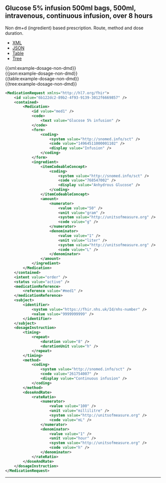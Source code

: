 ## Glucose 5% infusion 500ml bags, 500ml, intravenous, continuous infusion, over 8 hours

<div class="nhsd-a-box nhsd-a-box--bg-light-blue nhsd-!t-margin-bottom-6 nhsd-t-body">
  Non dm+d (ingredient) based prescription. Route, method and dose duration.
</div>

<!--// start of code snippet -->
<div>
    <ul class="nav nav-tabs" role="tablist">
      <li role="presentation" class="active">
        <a href="#xml-24" aria-controls="xml" role="tab" data-toggle="tab">XML</a>
      </li>
      <li role="presentation">
        <a href="#json-24" aria-controls="json" role="tab" data-toggle="tab">JSON</a>
      </li>
        <li role="presentation">
        <a href="#table-24" aria-controls="table" role="tab" data-toggle="tab">Table</a>
      </li>
      <li role="presentation">
        <a href="#tree-24" aria-controls="tree" role="tab" data-toggle="tab">Tree</a>
      </li>
  </ul>

  <!-- Tab panes -->
  <div class="tab-content snippet">
    <div role="tabpanel" class="tab-pane active" id="xml-24">
      {{xml:example-dosage-non-dmd}}
    </div>
    <div role="tabpanel" class="tab-pane" id="json-24">
      {{json:example-dosage-non-dmd}}
    </div>
    <div role="tabpanel" class="tab-pane" id="table-24">
      {{table:example-dosage-non-dmd}}
    </div>
    <div role="tabpanel" class="tab-pane" id="tree-24">
      {{tree:example-dosage-non-dmd}}
    </div>
  </div>
</div>
<!--// end of code snippet -->

```xml
<MedicationRequest xmlns="http://hl7.org/fhir">
    <id value="6b122dc2-89b2-4f93-9139-3012f6669857" />
    <contained>
        <Medication>
            <id value="med1" />
            <code>
                <text value="Glucose 5% infusion" />
            </code>
            <form>
                <coding>
                    <system value="http://snomed.info/sct" />
                    <code value="14964511000001102" />
                    <display value="Infusion" />
                </coding>
            </form>
            <ingredient>
                <itemCodeableConcept>
                    <coding>
                        <system value="http://snomed.info/sct" />
                        <code value="768547002" />
                        <display value="Anhydrous Glucose" />
                    </coding>
                </itemCodeableConcept>
                <amount>
                    <numerator>
                        <value value="50" />
                        <unit value="gram" />
                        <system value="http://unitsofmeasure.org" />
                        <code value="g" />
                    </numerator>
                    <denominator>
                        <value value="1" />
                        <unit value="liter" />
                        <system value="http://unitsofmeasure.org" />
                        <code value="L" />
                    </denominator>
                </amount>
            </ingredient>
        </Medication>
    </contained>
    <intent value="order" />
    <status value="active" />
    <medicationReference>
        <reference value="#med1" />
    </medicationReference>
    <subject>
        <identifier>
            <system value="https://fhir.nhs.uk/Id/nhs-number" />
            <value value="9999999999" />
        </identifier>
    </subject>
    <dosageInstruction>
        <timing>
            <repeat>
                <duration value="8" />
                <durationUnit value="h" />
            </repeat>
        </timing>
        <method>
            <coding>
                <system value="http://snomed.info/sct" />
                <code value="261754007" />
                <display value="Continuous infusion" />
            </coding>
        </method>
        <doseAndRate>
            <rateRatio>
                <numerator>
                    <value value="100" />
                    <unit value="millilitre" />
                    <system value="http://unitsofmeasure.org" />
                    <code value="mL" />
                </numerator>
                <denominator>
                    <value value="1" />
                    <unit value="hour" />
                    <system value="http://unitsofmeasure.org" />
                    <code value="h" />
                </denominator>
            </rateRatio>
        </doseAndRate>
    </dosageInstruction>
</MedicationRequest>
```

---